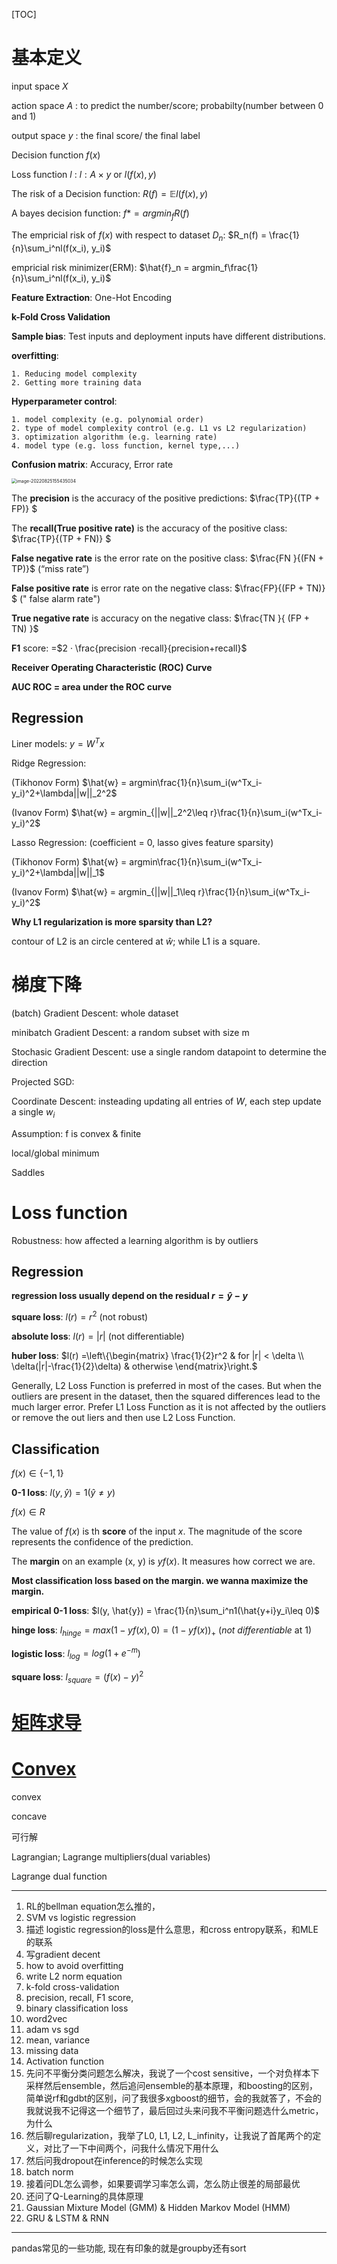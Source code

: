 [TOC]

# 基本定义

input space $X$

action space $A$   : to predict the number/score; probabilty(number between 0 and 1)

output space $y$   : the final score/ the final label

Decision function   $f(x)$

Loss function $l$ :   $l: A \times y$        or         $l(f(x), y)$



The risk of a Decision function: $R(f) = \mathbb{E}l(f(x), y)$

A bayes decision function: $f* = argmin_fR(f)$

The empricial risk of $f(x)$ with respect to dataset $D_n$: $R_n(f) = \frac{1}{n}\sum_i^nl(f(x_i), y_i)$

empricial risk minimizer(ERM): $\hat{f}_n = argmin_f\frac{1}{n}\sum_i^nl(f(x_i), y_i)$



**Feature Extraction**: One-Hot Encoding

**k-Fold Cross Validation**

**Sample bias**: Test inputs and deployment inputs have different distributions.

**overfitting**: 

```
1. Reducing model complexity 
2. Getting more training data
```

**Hyperparameter control**: 

```
1. model complexity (e.g. polynomial order)
2. type of model complexity control (e.g. L1 vs L2 regularization)
3. optimization algorithm (e.g. learning rate)
4. model type (e.g. loss function, kernel type,...)
```

**Confusion matrix**: Accuracy, Error rate

<img src="https://tva1.sinaimg.cn/large/e6c9d24egy1h5jn74rmn5j20gs04smx7.jpg" alt="image-20220825155435034" style="zoom: 50%;" />

The **precision** is the accuracy of the positive predictions: $\frac{TP}{(TP + FP)} $

The **recall(True positive rate)** is the accuracy of the positive class: $\frac{TP}{(TP + FN)} $

**False negative rate** is the error rate on the positive class: $\frac{FN }{(FN + TP)}$  (“miss rate”)

**False positive rate** is error rate on the negative class: $\frac{FP}{(FP + TN)} $ (" false alarm rate")

**True negative rate** is accuracy on the negative class: $\frac{TN }{ (FP + TN) }$

**F1** score: =$2 · \frac{precision ·recall}{precision+recall}$  

**Receiver Operating Characteristic (ROC) Curve**

**AUC ROC = area under the ROC curve**

## Regression

Liner models: $y = W^Tx$

Ridge Regression: 

(Tikhonov Form) $\hat{w} = argmin\frac{1}{n}\sum_i(w^Tx_i-y_i)^2+\lambda||w||_2^2$

(Ivanov Form)      $\hat{w} = argmin_{||w||_2^2\leq r}\frac{1}{n}\sum_i(w^Tx_i-y_i)^2$

Lasso Regression: (coefficient = 0, lasso gives feature sparsity)

(Tikhonov Form) $\hat{w} = argmin\frac{1}{n}\sum_i(w^Tx_i-y_i)^2+\lambda||w||_1$

(Ivanov Form)      $\hat{w} = argmin_{||w||_1\leq r}\frac{1}{n}\sum_i(w^Tx_i-y_i)^2$​

**Why L1 regularization is more sparsity than L2?**

contour of L2 is an circle centered at $\hat{w}$; while L1 is a square. 

# 梯度下降

(batch) Gradient Descent: whole dataset

minibatch Gradient Descent: a random subset with size m

Stochasic Gradient Descent: use a single random datapoint to determine the direction

Projected SGD:

Coordinate Descent: insteading updating all entries of $W$, each step update a single $w_i$





Assumption: f is convex & finite 

local/global minimum

Saddles

# Loss function

Robustness: how affected a learning algorithm is by outliers

## Regression

**regression loss usually depend on the residual $r = \hat{y} - y$**

**square loss**: $l(r) = r^2$ (not robust)

**absolute loss**: $l(r) = |r|$ (not differentiable)

**huber loss**: $l(r) =\left\{\begin{matrix}
\frac{1}{2}r^2 & for  |r| < \delta \\ 
\delta(|r|-\frac{1}{2}\delta) & otherwise
\end{matrix}\right.$

Generally, L2 Loss Function is preferred in most of the cases. But when the outliers are present in the dataset, then the squared differences lead to the much larger error. Prefer L1 Loss Function as it is not affected by the outliers or remove the out liers and then use L2 Loss Function.

## Classification

$f(x) \in \{-1, 1\}$

**0-1 loss**: $l(y, \hat{y}) = 1(\hat{y} \neq y)$



$f(x) \in  R$ 

The value of $f(x)$ is th **score** of the input $x$. The magnitude of the score represents the confidence of the prediction.

The **margin** on an example (x, y) is $yf(x)$. It measures how correct we are.

**Most classification loss based on the margin. we wanna maximize the margin.**

**empirical 0-1 loss**: $l(y, \hat{y}) = \frac{1}{n}\sum_i^n1(\hat{y+i}y_i\leq 0)$

**hinge loss**: $l_{hinge} = max(1-yf(x), 0) =(1-yf(x))_+$ (*not differentiable* at 1)

**logistic loss**: $l_{log} = log(1+e^{-m})$

**square loss**: $l_{square} = (f(x) - y)^2$

# [矩阵求导](https://fei-wang.github.io/matrix.html)

# [Convex](https://liyanxu.blog/2018/11/02/overview-svm-optimization/)

convex

concave

可行解

Lagrangian; Lagrange multipliers(dual variables)

Lagrange  dual function



---

1. RL的bellman equation怎么推的，
2. SVM vs logistic regression
3. 描述 logistic regression的loss是什么意思，和cross entropy联系，和MLE的联系
4. 写gradient decent
5. how to avoid overfitting 
6. write L2 norm equation
7. k-fold cross-validation
8. precision, recall, F1 score, 
9. binary classification loss
10. word2vec 
11. adam vs sgd 
12. mean, variance
13. missing data
14. Activation function
15. 先问不平衡分类问题怎么解决，我说了一个cost sensitive，一个对负样本下采样然后ensemble，然后追问ensemble的基本原理，和boosting的区别，简单说rf和gdbt的区别，问了我很多xgboost的细节，会的我就答了，不会的我就说我不记得这一个细节了，最后回过头来问我不平衡问题选什么metric，为什么
16. 然后聊regularization，我举了L0, L1, L2, L_infinity，让我说了首尾两个的定义，对比了一下中间两个，问我什么情况下用什么
17. 然后问我dropout在inference的时候怎么实现
18. batch norm
19. 接着问DL怎么调参，如果要调学习率怎么调，怎么防止很差的局部最优
20. 还问了Q-Learning的具体原理
21. Gaussian Mixture Model (GMM) & Hidden Markov Model (HMM)
22. GRU & LSTM & RNN

----

pandas常见的一些功能, 现在有印象的就是groupby还有sort



